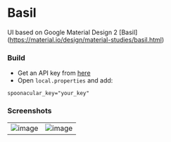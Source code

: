 # Basil

UI based on Google Material Design 2 [Basil] (https://material.io/design/material-studies/basil.html)

### Build

- Get an API key from [here](https://spoonacular.com/food-api)
- Open `local.properties` and add:
```properties
spoonacular_key="your_key"
``` 


### Screenshots
|               |               |
| ------------- | ------------- |
| ![image](https://github.com/ologe/basil/blob/master/images/parallax.gif)  | ![image](https://github.com/ologe/basil/blob/master/images/navigation.gif) |